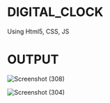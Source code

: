 # DIGITAL_CLOCK
Using Html5, CSS, JS
# OUTPUT
![Screenshot (308)](https://user-images.githubusercontent.com/59103865/95651352-8cd03a80-0b09-11eb-92d6-4e216670e76a.png)


![Screenshot (304)](https://user-images.githubusercontent.com/59103865/95651368-a2ddfb00-0b09-11eb-8252-a6af297ecf4f.png)
